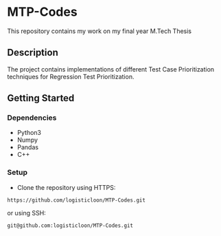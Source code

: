 # MTP-Codes
This repository contains my work on my final year M.Tech Thesis 

## Description

The project contains implementations of different Test Case Prioritization techniques for Regression Test Prioritization.

## Getting Started

### Dependencies

* Python3
* Numpy
* Pandas
* C++

### Setup 

* Clone the repository using HTTPS:
```
https://github.com/logisticloon/MTP-Codes.git
```
or using SSH:
```
git@github.com:logisticloon/MTP-Codes.git
```

